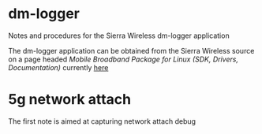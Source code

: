 # dm-logger
Notes and procedures for the Sierra Wireless dm-logger application 

The dm-logger application can be obtained from the Sierra Wireless source on a page 
headed *Mobile Broadband Package for Linux (SDK, Drivers, Documentation)* currently 
[here](https://source.sierrawireless.com/resources/airprime/software/mbpl/mbpl-software-latest/#sthash.robx6zei.O6UUKym6.dpbs)

# 5g network attach
The first note is aimed at capturing network attach debug
